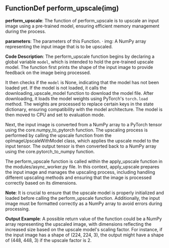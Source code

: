 ## FunctionDef perform_upscale(img)
**perform_upscale**: The function of perform_upscale is to upscale an input image using a pre-trained model, ensuring efficient memory management during the process.

**parameters**: The parameters of this Function.
· img: A NumPy array representing the input image that is to be upscaled.

**Code Description**: The perform_upscale function begins by declaring a global variable `model`, which is intended to hold the pre-trained upscale model. The function first prints the shape of the input image to provide feedback on the image being processed.

It then checks if the `model` is None, indicating that the model has not been loaded yet. If the model is not loaded, it calls the downloading_upscale_model function to download the model file. After downloading, it loads the model weights using PyTorch's `torch.load` method. The weights are processed to replace certain keys in the state dictionary, ensuring compatibility with the model architecture. The model is then moved to CPU and set to evaluation mode.

Next, the input image is converted from a NumPy array to a PyTorch tensor using the core.numpy_to_pytorch function. The upscaling process is performed by calling the upscale function from the opImageUpscaleWithModel class, which applies the upscale model to the input tensor. The output tensor is then converted back to a NumPy array using the core.pytorch_to_numpy function.

The perform_upscale function is called within the apply_upscale function in the modules/async_worker.py file. In this context, apply_upscale prepares the input image and manages the upscaling process, including handling different upscaling methods and ensuring that the image is processed correctly based on its dimensions.

**Note**: It is crucial to ensure that the upscale model is properly initialized and loaded before calling the perform_upscale function. Additionally, the input image must be formatted correctly as a NumPy array to avoid errors during processing.

**Output Example**: A possible return value of the function could be a NumPy array representing the upscaled image, with dimensions reflecting the increased size based on the upscale model's scaling factor. For instance, if the input image has a shape of (224, 224, 3), the output might have a shape of (448, 448, 3) if the upscale factor is 2.
